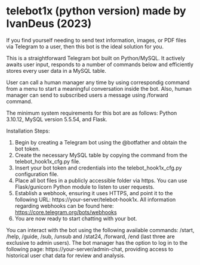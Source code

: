 # telebot1x (python version) made by IvanDeus (2023)
If you find yourself needing to send text information, images, or PDF files via Telegram to a user, then this bot is the ideal solution for you.

This is a straightforward Telegram bot built on Python/MySQL. 
It actively awaits user input, responds to a number of commands below and efficiently stores every user data in a MySQL table.

User can call a human manager any time by using correspondig command from a menu to start a meaningful conversation inside the bot.
Also, human manager can send to subscribed users a message using /forward command.

The minimum system requirements for this bot are as follows: Python 3.10.12, MySQL version 5.5.54, and Flask.

Installation Steps:

1. Begin by creating a Telegram bot using the @botfather and obtain the bot token.
2. Create the necessary MySQL table by copying the command from the telebot_hook1x_cfg.py file.
3. Insert your bot token and credentials into the telebot_hook1x_cfg.py configuration file.
4. Place all bot files in a publicly accessible folder via https. You can use Flask/gunicorn Python module to listen to user requests.
5. Establish a webhook, ensuring it uses HTTPS, and point it to the following URL: https://your-server/telebot-hook1x. All information regarding webhooks can be found here: https://core.telegram.org/bots/webhooks
6. You are now ready to start chatting with your bot.

You can interact with the bot using the following available commands: /start, /help, /guide, /sub, /unsub and /stat24, /forward, /end (last three are exclusive to admin users).
The bot manager has the option to log in to the following page: https://your-server/admin-chat, providing access to historical user chat data for review and analysis.

